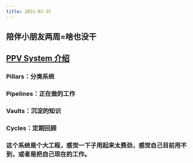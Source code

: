```yaml
---
title: 2021-02-15
---
```


## 陪伴小朋友两周=啥也没干
## [PPV System 介绍](https://www.youtube.com/watch?v=d93SGaf82OM)
### Pillars：分类系统
### Pipelines：正在做的工作
### Vaults：沉淀的知识
### Cycles：定期回顾
### 这个系统是个大工程，感觉一下子用起来太费劲，感觉自己目前用不到，或者是把自己现在的工作。
